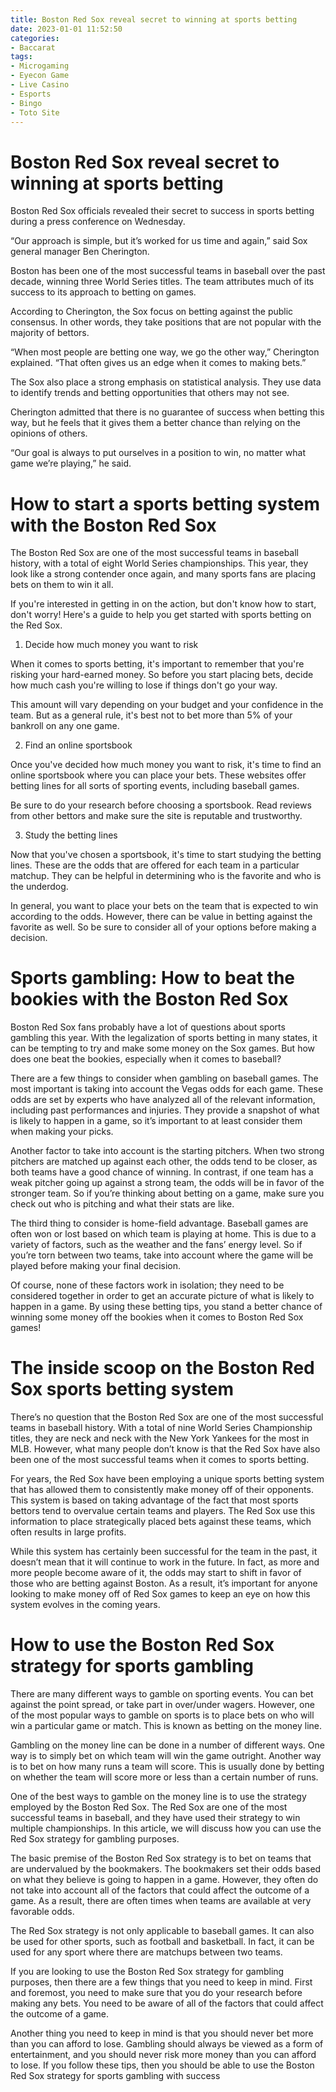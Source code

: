 ```yaml
---
title: Boston Red Sox reveal secret to winning at sports betting
date: 2023-01-01 11:52:50
categories:
- Baccarat
tags:
- Microgaming
- Eyecon Game
- Live Casino
- Esports
- Bingo
- Toto Site
---
```



#  Boston Red Sox reveal secret to winning at sports betting

Boston Red Sox officials revealed their secret to success in sports betting during a press conference on Wednesday.

“Our approach is simple, but it’s worked for us time and again,” said Sox general manager Ben Cherington.

Boston has been one of the most successful teams in baseball over the past decade, winning three World Series titles. The team attributes much of its success to its approach to betting on games.

According to Cherington, the Sox focus on betting against the public consensus. In other words, they take positions that are not popular with the majority of bettors.

“When most people are betting one way, we go the other way,” Cherington explained. “That often gives us an edge when it comes to making bets.”

The Sox also place a strong emphasis on statistical analysis. They use data to identify trends and betting opportunities that others may not see.

Cherington admitted that there is no guarantee of success when betting this way, but he feels that it gives them a better chance than relying on the opinions of others.

“Our goal is always to put ourselves in a position to win, no matter what game we’re playing,” he said.

#  How to start a sports betting system with the Boston Red Sox

The Boston Red Sox are one of the most successful teams in baseball history, with a total of eight World Series championships. This year, they look like a strong contender once again, and many sports fans are placing bets on them to win it all.

If you're interested in getting in on the action, but don't know how to start, don't worry! Here's a guide to help you get started with sports betting on the Red Sox.

1. Decide how much money you want to risk

When it comes to sports betting, it's important to remember that you're risking your hard-earned money. So before you start placing bets, decide how much cash you're willing to lose if things don't go your way.

This amount will vary depending on your budget and your confidence in the team. But as a general rule, it's best not to bet more than 5% of your bankroll on any one game.

2. Find an online sportsbook

Once you've decided how much money you want to risk, it's time to find an online sportsbook where you can place your bets. These websites offer betting lines for all sorts of sporting events, including baseball games.

Be sure to do your research before choosing a sportsbook. Read reviews from other bettors and make sure the site is reputable and trustworthy.

3. Study the betting lines

Now that you've chosen a sportsbook, it's time to start studying the betting lines. These are the odds that are offered for each team in a particular matchup. They can be helpful in determining who is the favorite and who is the underdog.

In general, you want to place your bets on the team that is expected to win according to the odds. However, there can be value in betting against the favorite as well. So be sure to consider all of your options before making a decision.

#  Sports gambling: How to beat the bookies with the Boston Red Sox

Boston Red Sox fans probably have a lot of questions about sports gambling this year. With the legalization of sports betting in many states, it can be tempting to try and make some money on the Sox games. But how does one beat the bookies, especially when it comes to baseball?

There are a few things to consider when gambling on baseball games. The most important is taking into account the Vegas odds for each game. These odds are set by experts who have analyzed all of the relevant information, including past performances and injuries. They provide a snapshot of what is likely to happen in a game, so it’s important to at least consider them when making your picks.

Another factor to take into account is the starting pitchers. When two strong pitchers are matched up against each other, the odds tend to be closer, as both teams have a good chance of winning. In contrast, if one team has a weak pitcher going up against a strong team, the odds will be in favor of the stronger team. So if you’re thinking about betting on a game, make sure you check out who is pitching and what their stats are like.

The third thing to consider is home-field advantage. Baseball games are often won or lost based on which team is playing at home. This is due to a variety of factors, such as the weather and the fans’ energy level. So if you’re torn between two teams, take into account where the game will be played before making your final decision.

Of course, none of these factors work in isolation; they need to be considered together in order to get an accurate picture of what is likely to happen in a game. By using these betting tips, you stand a better chance of winning some money off the bookies when it comes to Boston Red Sox games!

#  The inside scoop on the Boston Red Sox sports betting system

There’s no question that the Boston Red Sox are one of the most successful teams in baseball history. With a total of nine World Series Championship titles, they are neck and neck with the New York Yankees for the most in MLB. However, what many people don’t know is that the Red Sox have also been one of the most successful teams when it comes to sports betting.

For years, the Red Sox have been employing a unique sports betting system that has allowed them to consistently make money off of their opponents. This system is based on taking advantage of the fact that most sports bettors tend to overvalue certain teams and players. The Red Sox use this information to place strategically placed bets against these teams, which often results in large profits.

While this system has certainly been successful for the team in the past, it doesn’t mean that it will continue to work in the future. In fact, as more and more people become aware of it, the odds may start to shift in favor of those who are betting against Boston. As a result, it’s important for anyone looking to make money off of Red Sox games to keep an eye on how this system evolves in the coming years.

#  How to use the Boston Red Sox strategy for sports gambling

There are many different ways to gamble on sporting events. You can bet against the point spread, or take part in over/under wagers. However, one of the most popular ways to gamble on sports is to place bets on who will win a particular game or match. This is known as betting on the money line.

Gambling on the money line can be done in a number of different ways. One way is to simply bet on which team will win the game outright. Another way is to bet on how many runs a team will score. This is usually done by betting on whether the team will score more or less than a certain number of runs.

One of the best ways to gamble on the money line is to use the strategy employed by the Boston Red Sox. The Red Sox are one of the most successful teams in baseball, and they have used their strategy to win multiple championships. In this article, we will discuss how you can use the Red Sox strategy for gambling purposes.

The basic premise of the Boston Red Sox strategy is to bet on teams that are undervalued by the bookmakers. The bookmakers set their odds based on what they believe is going to happen in a game. However, they often do not take into account all of the factors that could affect the outcome of a game. As a result, there are often times when teams are available at very favorable odds.

The Red Sox strategy is not only applicable to baseball games. It can also be used for other sports, such as football and basketball. In fact, it can be used for any sport where there are matchups between two teams.

If you are looking to use the Boston Red Sox strategy for gambling purposes, then there are a few things that you need to keep in mind. First and foremost, you need to make sure that you do your research before making any bets. You need to be aware of all of the factors that could affect the outcome of a game.

Another thing you need to keep in mind is that you should never bet more than you can afford to lose. Gambling should always be viewed as a form of entertainment, and you should never risk more money than you can afford to lose. If you follow these tips, then you should be able to use the Boston Red Sox strategy for sports gambling with success